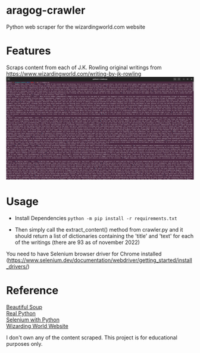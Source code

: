 # aragog-crawler
Python web scraper for the wizardingworld.com website

# Features
Scraps content from each of J.K. Rowling original writings from https://www.wizardingworld.com/writing-by-jk-rowling
![example](./dicts.png)

# Usage
- Install Dependencies
`python -m pip install -r requirements.txt`

- Then simply call the extract_content() method from crawler.py and it should return a list of dictionaries containing the 'title' and 'text' for each of the writings (there are 93 as of november 2022)

You need to have Selenium browser driver for Chrome installed
(https://www.selenium.dev/documentation/webdriver/getting_started/install_drivers/)

# Reference
[Beautiful Soup](https://www.crummy.com/software/BeautifulSoup/bs4/doc/)  
[Real Python](https://realpython.com/beautiful-soup-web-scraper-python/)  
[Selenium with Python](https://selenium-python.readthedocs.io/index.html)  
[Wizarding World Website](https://www.wizardingworld.com/)

I don't own any of the content scraped. This project is for educational purposes only.
